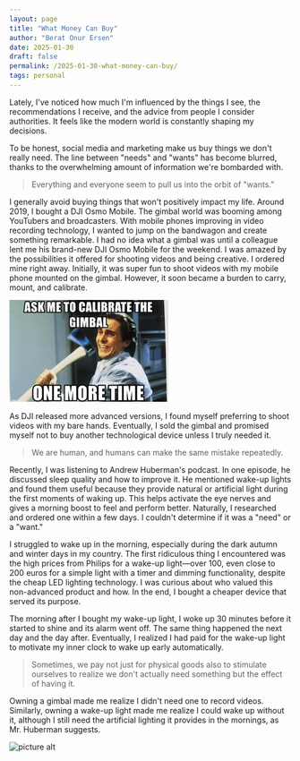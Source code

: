 ```yaml
---
layout: page
title: "What Money Can Buy"
author: "Berat Onur Ersen"
date: 2025-01-30
draft: false
permalink: /2025-01-30-what-money-can-buy/
tags: personal
---
```


Lately, I've noticed how much I'm influenced by the things I see, the recommendations I receive, and the advice from people 
I consider authorities. It feels like the modern world is constantly shaping my decisions.

To be honest, social media and marketing make us buy things we don't really need. The line between "needs" and "wants" has become blurred, 
thanks to the overwhelming amount of information we're bombarded with. 
  
>  Everything and everyone seem to pull us into the orbit of "wants."
  
I generally avoid buying things that won't positively impact my life. Around 2019, I bought a DJI Osmo Mobile. 
The gimbal world was booming among YouTubers and broadcasters. With mobile phones improving in video recording technology, 
I wanted to jump on the bandwagon and create something remarkable. I had no idea what a gimbal was until a colleague 
lent me his brand-new DJI Osmo Mobile for the weekend. I was amazed by the possibilities it offered for shooting videos and being creative. 
I ordered mine right away. Initially, it was super fun to shoot videos with my mobile phone mounted on the gimbal. However, 
it soon became a burden to carry, mount, and calibrate.
  
![picture alt](/img/what-money-can-buy/gimbalcalibrate.png)
  
As DJI released more advanced versions, I found myself preferring to shoot videos with my bare hands. Eventually, 
I sold the gimbal and promised myself not to buy another technological device unless I truly needed it.
  
>  We are human, and humans can make the same mistake repeatedly.
  
Recently, I was listening to Andrew Huberman's podcast. In one episode, he discussed sleep quality and 
how to improve it. He mentioned wake-up lights and found them useful because they provide natural or artificial light 
during the first moments of waking up. This helps activate the eye nerves and gives a morning boost to feel and perform 
better. Naturally, I researched and ordered one within a few days. I couldn't determine if it was a "need" or a "want."

I struggled to wake up in the morning, especially during the dark autumn and winter days in my country. 
The first ridiculous thing I encountered was the high prices from Philips for a wake-up light—over 100, 
even close to 200 euros for a simple light with a timer and dimming functionality, despite the cheap LED lighting technology. 
I was curious about who valued this non-advanced product and how. In the end, I bought a cheaper device that served its purpose.

The morning after I bought my wake-up light, I woke up 30 minutes before it started to shine and its alarm went off. 
The same thing happened the next day and the day after. Eventually, I realized I had paid for the wake-up light to motivate my inner clock to wake up early automatically.

>  Sometimes, we pay not just for physical goods also to stimulate ourselves to realize we don't actually need something but 
the effect of having it. 

Owning a gimbal made me realize I didn't need one to record videos. Similarly, owning a wake-up light made me 
realize I could wake up without it, although I still need the artificial lighting it provides in the mornings, as Mr. Huberman suggests.
  
![picture alt](/img/what-money-can-buy/wakeup.gif)